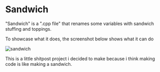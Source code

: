 # Sandwich
"Sandwich" is a ".cpp file" that renames some variables with sandwich stuffing and toppings. 

To showcase what it does, the screenshot below shows what it can do

![sandwich](https://github.com/LuckyRiceYT/Sandwich/assets/93751666/89bc989d-eb95-43e9-ae96-5acc258c612b)

This is a little shitpost project i decided to make because i think making code is like making a sandwich.


